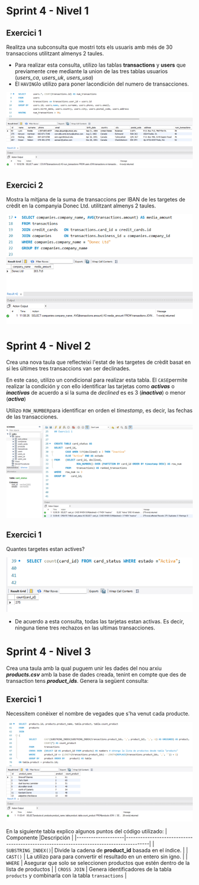 # Sprint 4 - Nivel 1
## Exercici 1

Realitza una subconsulta que mostri tots els usuaris amb més de 30 transaccions utilitzant almenys 2 taules.

- Para realizar esta consulta, utilizo las tablas **transactions** y **users** que previamente cree mediante la union de las tres tablas usuarios (*users_ca*, u*sers_uk*, *users_usa*)
- El `HAVING`lo utilizo para poner lacondición del numero de transacciones. 

![](files_s4/S4N1E1.png)

## Exercici 2
Mostra la mitjana de la suma de transaccions per IBAN de les targetes de crèdit en la companyia Donec Ltd. utilitzant almenys 2 taules.

![](files_s4/S4N1E2.png)

# Sprint 4 - Nivel 2

Crea una nova taula que reflecteixi l'estat de les targetes de crèdit basat en si les últimes tres transaccions van ser declinades.

En este caso, utilizo un condicional para realizar esta tabla. El `CASE`permite realizar la condición y con ello identificar las tarjetas como ***activas*** o ***inactivas*** de acuerdo a si la suma de *declined* es es 3 (***inactiva***) o menor (***activa***)

Utilizo `ROW_NUMBER`para identificar en orden el *timestamp*, es decir, las fechas de las transacciones. 

![](files_s4/S4N2E1.png)

## Exercici 1
Quantes targetes estan actives?

![](files_s4/S4N2E1b.png)

- De acuerdo a esta consulta, todas las tarjetas estan activas. Es decir, ninguna tiene tres rechazos en las ultimas transacciones.


# Sprint 4 - Nivel 3

Crea una taula amb la qual puguem unir les dades del nou arxiu ***products.csv*** amb la base de dades creada, tenint en compte que des de transaction tens _**product_ids**_. Genera la següent consulta: 

## Exercici 1

Necessitem conèixer el nombre de vegades que s'ha venut cada producte.

![](files_s4/S4N3E1.png)

En la siguiente tabla explico algunos puntos del código utilizado: 
| Componente         |Descripción                                                                             |
|--------------------|----------------------------------------------------------------------------------------|
| `SUBSTRING_INDEX()`| Divide la cadena de **product_id** basada en el índice.                                |
| `CAST()`           | La utilizo para para convertir el resultado en un entero sin igno.                     |
| `WHERE`            | Asegurar que solo se seleccionen productos que estén dentro de la lista de productos   |
| `CROSS JOIN`       | Genera identificadores de la tabla `products` y combinarla con la tabla `transactions` |

